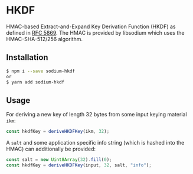 # HKDF

HMAC-based Extract-and-Expand Key Derivation Function (HKDF) as defined in <a href="https://tools.ietf.org/html/rfc5869">RFC 5869</a>.
The HMAC is provided by libsodium which uses the HMAC-SHA-512/256 algorithm.

## Installation

```bash
$ npm i --save sodium-hkdf
or
$ yarn add sodium-hkdf
```

## Usage
For deriving a new key of length 32 bytes from some input keying material `ikm`:

```typescript
const hkdfKey = deriveHKDFKey(ikm, 32);
```

A `salt` and some application specific info string (which is hashed into the HMAC) can additionally be provided:

```typescript
const salt = new Uint8Array(32).fill(0);
const hkdfKey = deriveHKDFKey(input, 32, salt, "info");
```
